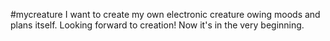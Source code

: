 #mycreature
I want to create my own electronic creature owing moods and plans itself.
Looking forward to creation! 
	Now it's in the very beginning.
